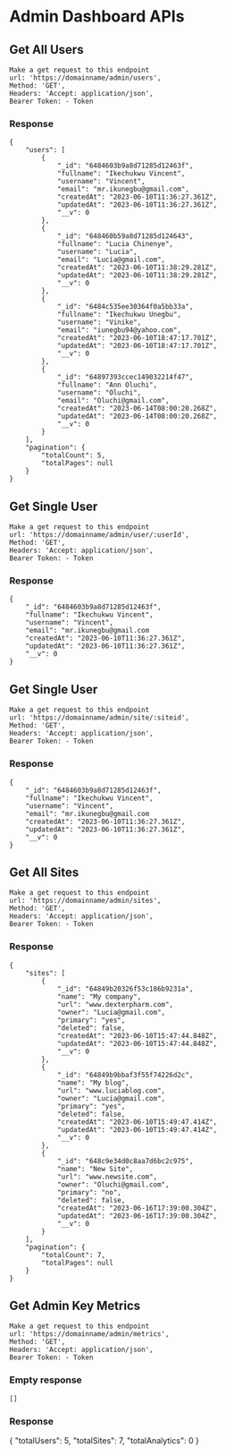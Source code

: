 # Admin Dashboard APIs

## Get All Users
    Make a get request to this endpoint
    url: 'https://domainname/admin/users',
    Method: 'GET',
    Headers: 'Accept: application/json',
    Bearer Token: - Token
### Response 
    {
        "users": [
            {
                "_id": "6484603b9a8d71285d12463f",
                "fullname": "Ikechukwu Vincent",
                "username": "Vincent",
                "email": "mr.ikunegbu@gmail.com",
                "createdAt": "2023-06-10T11:36:27.361Z",
                "updatedAt": "2023-06-10T11:36:27.361Z",
                "__v": 0
            },
            {
                "_id": "648460b59a8d71285d124643",
                "fullname": "Lucia Chinenye",
                "username": "Lucia",
                "email": "Lucia@gmail.com",
                "createdAt": "2023-06-10T11:38:29.281Z",
                "updatedAt": "2023-06-10T11:38:29.281Z",
                "__v": 0
            },
            {
                "_id": "6484c535ee30364f0a5bb33a",
                "fullname": "Ikechukwu Unegbu",
                "username": "Vinike",
                "email": "iunegbu94@yahoo.com",
                "createdAt": "2023-06-10T18:47:17.701Z",
                "updatedAt": "2023-06-10T18:47:17.701Z",
                "__v": 0
            },
            {
                "_id": "64897393ccec149032214f47",
                "fullname": "Ann Oluchi",
                "username": "Oluchi",
                "email": "Oluchi@gmail.com",
                "createdAt": "2023-06-14T08:00:20.268Z",
                "updatedAt": "2023-06-14T08:00:20.268Z",
                "__v": 0
            }
        ],
        "pagination": {
            "totalCount": 5,
            "totalPages": null
        }
    }



## Get Single User 
    Make a get request to this endpoint
    url: 'https://domainname/admin/user/:userId',
    Method: 'GET',
    Headers: 'Accept: application/json',
    Bearer Token: - Token


### Response
    {
        "_id": "6484603b9a8d71285d12463f",
        "fullname": "Ikechukwu Vincent",
        "username": "Vincent",
        "email": "mr.ikunegbu@gmail.com
        "createdAt": "2023-06-10T11:36:27.361Z",
        "updatedAt": "2023-06-10T11:36:27.361Z",
        "__v": 0
    }





## Get Single User 
    Make a get request to this endpoint
    url: 'https://domainname/admin/site/:siteid',
    Method: 'GET',
    Headers: 'Accept: application/json',
    Bearer Token: - Token


### Response
    {
        "_id": "6484603b9a8d71285d12463f",
        "fullname": "Ikechukwu Vincent",
        "username": "Vincent",
        "email": "mr.ikunegbu@gmail.com
        "createdAt": "2023-06-10T11:36:27.361Z",
        "updatedAt": "2023-06-10T11:36:27.361Z",
        "__v": 0
    }






## Get All Sites
    Make a get request to this endpoint
    url: 'https://domainname/admin/sites',
    Method: 'GET',
    Headers: 'Accept: application/json',
    Bearer Token: - Token
### Response 

    {
        "sites": [
            {
                "_id": "64849b20326f53c186b9231a",
                "name": "My company",
                "url": "www.dexterpharm.com",
                "owner": "Lucia@gmail.com",
                "primary": "yes",
                "deleted": false,
                "createdAt": "2023-06-10T15:47:44.848Z",
                "updatedAt": "2023-06-10T15:47:44.848Z",
                "__v": 0
            },
            {
                "_id": "64849b9bbaf3f55f74226d2c",
                "name": "My blog",
                "url": "www.luciablog.com",
                "owner": "Lucia@gmail.com",
                "primary": "yes",
                "deleted": false,
                "createdAt": "2023-06-10T15:49:47.414Z",
                "updatedAt": "2023-06-10T15:49:47.414Z",
                "__v": 0
            },
            {
                "_id": "648c9e34d0c8aa7d6bc2c975",
                "name": "New Site",
                "url": "www.newsite.com",
                "owner": "Oluchi@gmail.com",
                "primary": "no",
                "deleted": false,
                "createdAt": "2023-06-16T17:39:00.304Z",
                "updatedAt": "2023-06-16T17:39:00.304Z",
                "__v": 0
            }
        ],
        "pagination": {
            "totalCount": 7,
            "totalPages": null
        }
    }



## Get Admin Key Metrics
    Make a get request to this endpoint
    url: 'https://domainname/admin/metrics',
    Method: 'GET',
    Headers: 'Accept: application/json',
    Bearer Token: - Token

### Empty response 
    []


### Response

{
    "totalUsers": 5,
    "totalSites": 7,
    "totalAnalytics": 0
}